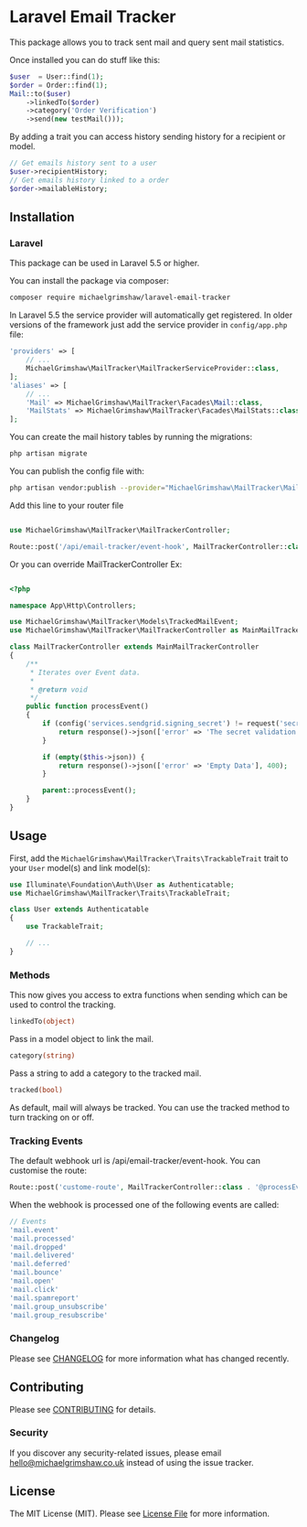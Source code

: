 # Laravel Email Tracker

This package allows you to track sent mail and query sent mail statistics.

Once installed you can do stuff like this:

```php
$user  = User::find(1);
$order = Order::find(1);
Mail::to($user)
    ->linkedTo($order)
    ->category('Order Verification')
    ->send(new testMail()));
```

By adding a trait you can access history sending history for a recipient or model. 

```php
// Get emails history sent to a user
$user->recipientHistory;
// Get emails history linked to a order
$order->mailableHistory;

```

## Installation

### Laravel

This package can be used in Laravel 5.5 or higher.

You can install the package via composer:

``` bash
composer require michaelgrimshaw/laravel-email-tracker
```

In Laravel 5.5 the service provider will automatically get registered. In older versions of the framework just add the service provider in `config/app.php` file:

```php
'providers' => [
    // ...
    MichaelGrimshaw\MailTracker\MailTrackerServiceProvider::class,
];
'aliases' => [
    // ...
    'Mail' => MichaelGrimshaw\MailTracker\Facades\Mail::class,
    'MailStats' => MichaelGrimshaw\MailTracker\Facades\MailStats::class,
];
```

You can create the mail history tables by running the migrations:

```bash
php artisan migrate
```

You can publish the config file with:

```bash
php artisan vendor:publish --provider="MichaelGrimshaw\MailTracker\MailTrackerServiceProvider" --tag="config"
```

Add this line to your router file
```php

use MichaelGrimshaw\MailTracker\MailTrackerController;

Route::post('/api/email-tracker/event-hook', MailTrackerController::class . '@processEvent');
```

Or you can override MailTrackerController 
Ex:

```php

<?php

namespace App\Http\Controllers;

use MichaelGrimshaw\MailTracker\Models\TrackedMailEvent;
use MichaelGrimshaw\MailTracker\MailTrackerController as MainMailTrackerController;

class MailTrackerController extends MainMailTrackerController
{
    /**
     * Iterates over Event data.
     *
     * @return void
     */
    public function processEvent()
    {
        if (config('services.sendgrid.signing_secret') != request('secret', 'default_value')) {
            return response()->json(['error' => 'The secret validation failed'], 400);
        }

        if (empty($this->json)) {
            return response()->json(['error' => 'Empty Data'], 400);
        }

        parent::processEvent();
    }
}
```


## Usage

First, add the `MichaelGrimshaw\MailTracker\Traits\TrackableTrait` trait to your `User` model(s) and link model(s):

```php
use Illuminate\Foundation\Auth\User as Authenticatable;
use MichaelGrimshaw\MailTracker\Traits\TrackableTrait;

class User extends Authenticatable
{
    use TrackableTrait;

    // ...
}
```
### Methods

This now gives you access to extra functions when sending which can be used to control the tracking.

```php
linkedTo(object)
```

Pass in a model object to link the mail.

```php
category(string)
```
Pass a string to add a category to the tracked mail.

```php
tracked(bool)
```
As default, mail will always be tracked. You can use the tracked method to turn tracking on or off.

### Tracking Events

The default webhook url is /api/email-tracker/event-hook. You can customise the route:

```php
Route::post('custome-route', MailTrackerController::class . '@processEvent');
```

When the webhook is processed one of the following events are called:

```php
// Events
'mail.event'
'mail.processed'
'mail.dropped'
'mail.delivered'
'mail.deferred'
'mail.bounce'
'mail.open'
'mail.click'
'mail.spamreport'
'mail.group_unsubscribe'
'mail.group_resubscribe'
```

### Changelog

Please see [CHANGELOG](CHANGELOG.md) for more information what has changed recently.

## Contributing

Please see [CONTRIBUTING](CONTRIBUTING.md) for details.

### Security

If you discover any security-related issues, please email [hello@michaelgrimshaw.co.uk](mailto:hello@michaelgrimshaw.co.uk) instead of using the issue tracker.

## License

The MIT License (MIT). Please see [License File](LICENSE.md) for more information.
